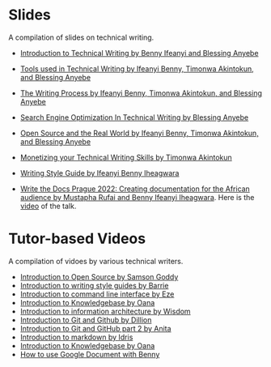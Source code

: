 

# Slides

A compilation of slides on technical writing.


- [Introduction to Technical Writing by Benny Ifeanyi and Blessing Anyebe](https://docs.google.com/presentation/d/1Xog9--49aFvkN8scz4THnEjSJoETqUMBlobxcy1TCj4/edit?usp=sharing)

- [Tools used in Technical Writing by Ifeanyi Benny, Timonwa Akintokun, and Blessing Anyebe](https://docs.google.com/presentation/d/1KNhdttM09kTQYFwWDHnHwdvWFIAs6QhuXhNVLrj89Kg/edit?usp=sharing)

- [The Writing Process by Ifeanyi Benny, Timonwa Akintokun, and Blessing Anyebe](https://docs.google.com/presentation/d/1LY2pBYVKwTmDmrfCCPgTGxXAbfSEcrlo-3Mr0Y1r5g0/edit?usp=sharing)

- [Search Engine Optimization In Technical Writing by Blessing Anyebe](https://docs.google.com/presentation/d/1xLdw45nrxWwARveF7e2cNq7HWQKX_2fYNNU23Lr7LF4/edit?usp=sharing)

- [Open Source and the Real World by Ifeanyi Benny, Timonwa Akintokun, and Blessing Anyebe](https://docs.google.com/presentation/d/19QLEWGtSAdsvFsHLWOdIlLx6hnI-M6ZcS8XcczEQhcE/edit?usp=sharing)

- [Monetizing your Technical Writing Skills by Timonwa Akintokun](https://docs.google.com/file/d/1iiEETIIgMfuXk9tvNjYb5fYJiVc9Wulh/edit?usp=docslist_api&filetype=mspresentation)

- [Writing Style Guide by Ifeanyi Benny Iheagwara](https://docs.google.com/presentation/d/1XRg7x9DqsO525iRhU03F2pvJCNPOwPet9QX02ygaVMg/edit?usp=sharing)

- [Write the Docs Prague 2022: Creating documentation for the African audience by Mustapha Rufai and Benny Ifeanyi Iheagwara](https://docs.google.com/presentation/d/1WE-8PFfDlEYMywA_Yl5ia54gleVuVXSR5WaUgQCVOKw/edit?usp=sharing). Here is the [video](https://www.youtube.com/watch?v=w2L3QoTnYbE) of the talk.


# Tutor-based Videos

A compilation of vidoes by various technical writers.

- [Introduction to Open Source by Samson Goddy](https://www.youtube.com/watch?v=rflftNy7RV8)
- [Introduction to writing style guides by Barrie](https://www.youtube.com/watch?v=KbDLPz0QvvU)
- [Introduction to command line interface by Eze](https://www.youtube.com/watch?v=5V5JWDhe36k)
- [Introduction to Knowledgebase by Oana](https://www.youtube.com/watch?v=p2Zzfs9L8Ek)
- [Introduction to information architecture by Wisdom](https://www.youtube.com/watch?v=c23Yz2vCWxA)
- [Introduction to Git and Github by Dillion](https://www.youtube.com/watch?v=f2S8UuDcFEQ)
- [Introduction to Git and GitHub part 2 by Anita](https://www.youtube.com/watch?v=pIQlzo8Wkvs)
- [Introduction to markdown by Idris](https://www.youtube.com/watch?v=8-gJmNPlanw)
- [Introduction to Knowledgebase by Oana](https://youtu.be/p2Zzfs9L8Ek)
- [How to use Google Document with Benny](https://youtu.be/LIU1SMVhQbo)
